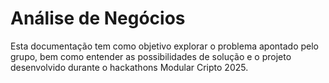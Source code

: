 # Análise de Negócios

Esta documentação tem como objetivo explorar o problema apontado pelo grupo, bem como entender as possibilidades de solução e o projeto desenvolvido durante o hackathons Modular Cripto 2025.

